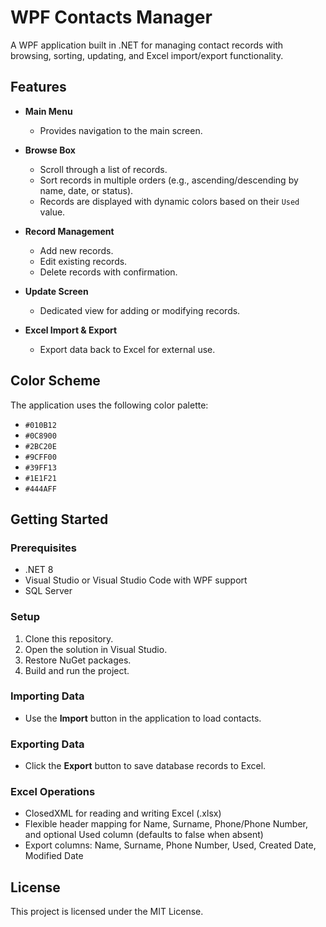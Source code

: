 # WPF Contacts Manager

A WPF application built in .NET for managing contact records with browsing, sorting, updating, and Excel import/export functionality.

## Features

- **Main Menu**  
  - Provides navigation to the main screen.

- **Browse Box**  
  - Scroll through a list of records.  
  - Sort records in multiple orders (e.g., ascending/descending by name, date, or status).  
  - Records are displayed with dynamic colors based on their `Used` value.

- **Record Management**  
  - Add new records.  
  - Edit existing records.  
  - Delete records with confirmation.

- **Update Screen**  
  - Dedicated view for adding or modifying records.

- **Excel Import & Export** 
  - Export data back to Excel for external use.

## Color Scheme

The application uses the following color palette:

- `#010B12`  
- `#0C8900`  
- `#2BC20E`  
- `#9CFF00`  
- `#39FF13`  
- `#1E1F21`  
- `#444AFF`  

## Getting Started

### Prerequisites
- .NET 8   
- Visual Studio or Visual Studio Code with WPF support  
- SQL Server  

### Setup
1. Clone this repository.
2. Open the solution in Visual Studio.
3. Restore NuGet packages.
4. Build and run the project.

### Importing Data
- Use the **Import** button in the application to load contacts.

### Exporting Data
- Click the **Export** button to save database records to Excel.

### Excel Operations
- ClosedXML for reading and writing Excel (.xlsx)
- Flexible header mapping for Name, Surname, Phone/Phone Number, and optional Used column (defaults to false when absent)
- Export columns: Name, Surname, Phone Number, Used, Created Date, Modified Date

## License
This project is licensed under the MIT License.
